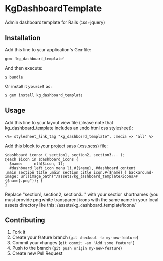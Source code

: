 # KgDashboardTemplate

Admin dashboard template for Rails (css+jquery)

## Installation

Add this line to your application's Gemfile:

    gem 'kg_dashboard_template'

And then execute:

    $ bundle

Or install it yourself as:

    $ gem install kg_dashboard_template

## Usage

Add this line to your layout view file (please note that kg_dashboard_template includes an undo html css stylesheet):

	<%= stylesheet_link_tag "kg_dashboard_template", :media => "all" %>

Add this block to your project sass (.css.scss) file:

	$dashboard_icons: ( section1, section2, section3... );
	@each $icon in $dashboard_icons {
	  $name:     nth($icon, 1);
	  #dashboard_left_icon_menu li.#{$name}, #dashboard_content .main_section_title .main_section_title_icon.#{$name} { background-image: url(image_path("/assets/kg_dashboard_template/icons/#{$name}.png")); }
	}

Replace "section1, section2, section3..." with your section shortnames (you must provide png white transparent icons with the same name in your local assets directory like this: /assets/kg_dashboard_template/icons/

## Contributing

1. Fork it
2. Create your feature branch (`git checkout -b my-new-feature`)
3. Commit your changes (`git commit -am 'Add some feature'`)
4. Push to the branch (`git push origin my-new-feature`)
5. Create new Pull Request

